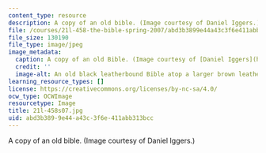 ```yaml
---
content_type: resource
description: A copy of an old bible. (Image courtesy of Daniel Iggers.)
file: /courses/21l-458-the-bible-spring-2007/abd3b3899e44a43c3f6e411abb313bcc_21l-458s07.jpg
file_size: 130190
file_type: image/jpeg
image_metadata:
  caption: A copy of an old Bible. (Image courtesy of [Daniel Iggers](http://www.flickr.com/photos/fortinbras/).)
  credit: ''
  image-alt: An old black leatherbound Bible atop a larger brown leatherbound book.
learning_resource_types: []
license: https://creativecommons.org/licenses/by-nc-sa/4.0/
ocw_type: OCWImage
resourcetype: Image
title: 21l-458s07.jpg
uid: abd3b389-9e44-a43c-3f6e-411abb313bcc
---
```

A copy of an old bible. (Image courtesy of Daniel Iggers.)